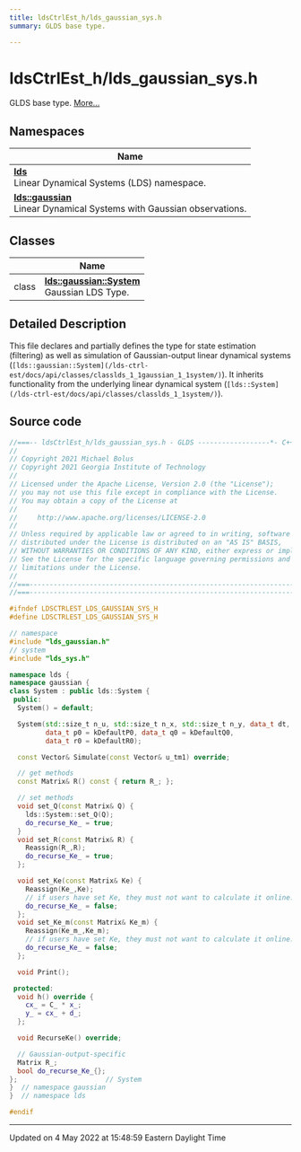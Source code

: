 ```yaml
---
title: ldsCtrlEst_h/lds_gaussian_sys.h
summary: GLDS base type. 

---
```


# ldsCtrlEst_h/lds_gaussian_sys.h

GLDS base type.  [More...](#detailed-description)



## Namespaces

| Name           |
| -------------- |
| **[lds](/lds-ctrl-est/docs/api/namespaces/namespacelds/)** <br>Linear Dynamical Systems (LDS) namespace.  |
| **[lds::gaussian](/lds-ctrl-est/docs/api/namespaces/namespacelds_1_1gaussian/)** <br>Linear Dynamical Systems with Gaussian observations.  |

## Classes

|                | Name           |
| -------------- | -------------- |
| class | **[lds::gaussian::System](/lds-ctrl-est/docs/api/classes/classlds_1_1gaussian_1_1system/)** <br>Gaussian LDS Type.  |

## Detailed Description



This file declares and partially defines the type for state estimation (filtering) as well as simulation of Gaussian-output linear dynamical systems (`[lds::gaussian::System](/lds-ctrl-est/docs/api/classes/classlds_1_1gaussian_1_1system/)`). It inherits functionality from the underlying linear dynamical system (`[lds::System](/lds-ctrl-est/docs/api/classes/classlds_1_1system/)`). 





## Source code

```cpp
//===-- ldsCtrlEst_h/lds_gaussian_sys.h - GLDS ------------------*- C++ -*-===//
//
// Copyright 2021 Michael Bolus
// Copyright 2021 Georgia Institute of Technology
//
// Licensed under the Apache License, Version 2.0 (the "License");
// you may not use this file except in compliance with the License.
// You may obtain a copy of the License at
//
//     http://www.apache.org/licenses/LICENSE-2.0
//
// Unless required by applicable law or agreed to in writing, software
// distributed under the License is distributed on an "AS IS" BASIS,
// WITHOUT WARRANTIES OR CONDITIONS OF ANY KIND, either express or implied.
// See the License for the specific language governing permissions and
// limitations under the License.
//
//===----------------------------------------------------------------------===//
//===----------------------------------------------------------------------===//

#ifndef LDSCTRLEST_LDS_GAUSSIAN_SYS_H
#define LDSCTRLEST_LDS_GAUSSIAN_SYS_H

// namespace
#include "lds_gaussian.h"
// system
#include "lds_sys.h"

namespace lds {
namespace gaussian {
class System : public lds::System {
 public:
  System() = default;

  System(std::size_t n_u, std::size_t n_x, std::size_t n_y, data_t dt,
         data_t p0 = kDefaultP0, data_t q0 = kDefaultQ0,
         data_t r0 = kDefaultR0);

  const Vector& Simulate(const Vector& u_tm1) override;

  // get methods
  const Matrix& R() const { return R_; };

  // set methods
  void set_Q(const Matrix& Q) {
    lds::System::set_Q(Q);
    do_recurse_Ke_ = true;
  }
  void set_R(const Matrix& R) {
    Reassign(R_,R);
    do_recurse_Ke_ = true;
  };

  void set_Ke(const Matrix& Ke) {
    Reassign(Ke_,Ke);
    // if users have set Ke, they must not want to calculate it online.
    do_recurse_Ke_ = false;
  };
  void set_Ke_m(const Matrix& Ke_m) {
    Reassign(Ke_m_,Ke_m);
    // if users have set Ke, they must not want to calculate it online.
    do_recurse_Ke_ = false;
  };

  void Print();

 protected:
  void h() override {
    cx_ = C_ * x_;
    y_ = cx_ + d_;
  };

  void RecurseKe() override;

  // Gaussian-output-specific
  Matrix R_;           
  bool do_recurse_Ke_{};  
};                      // System
}  // namespace gaussian
}  // namespace lds

#endif
```


-------------------------------

Updated on  4 May 2022 at 15:48:59 Eastern Daylight Time
